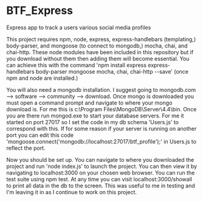 # BTF_Express
Express app to track a users various social media profiles

This project requires npm, node, express, express-handlebars (templating,) body-parser, and mongoose (to connect to mongodb,) mocha, chai, and chai-http. These node modules have been included in this repository but if you download without them then adding them will become essential. You can achieve this with the command 'npm install express express-handlebars body-parser mongoose mocha, chai, chai-http --save' (once npm and node are installed.)

You will also need a mongodb installation. I suggest going to mongodb.com --> software --> community --> download. Once mongo is downloaded you must open a command prompt and navigate to where your mongo download is. For me this is c:\Program Files\MongoDB\Server\4.4\bin. Once you are there run mongod.exe to start your database servers. For me it started on port 27017 so I set the code in my db schema 'Users.js' to correspond with this. If for some reason if your server is running on another port you can edit this code 'mongoose.connect('mongodb://localhost:27017/btf_profile');' in Users.js to reflect the port.

Now you should be set up. You can navigate to where you downloaded the project and run 'node index.js' to launch the project. You can then view it by navigating to localhost:3000 on your chosen web browser. You can run the test suite using npm test. At any time you can visit localhost:3000/showall to print all data in the db to the screen. This was useful to me in testing and I'm leaving it in as I continue to work on this project.
